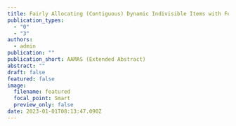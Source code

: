 ```yaml
---
title: Fairly Allocating (Contiguous) Dynamic Indivisible Items with Few Adjustments
publication_types:
  - "0"
  - "3"
authors:
  - admin
publication: ""
publication_short: AAMAS (Extended Abstract)
abstract: ""
draft: false
featured: false
image:
  filename: featured
  focal_point: Smart
  preview_only: false
date: 2023-01-01T08:13:47.090Z
---
```


